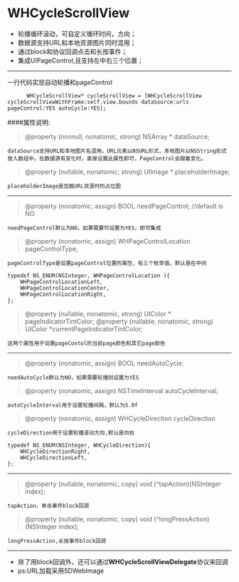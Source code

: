 # WHCycleScrollView

	
* 轮播循环滚动，可自定义循环时间，方向；
* 数据源支持URL和本地资源图片同时混用；
* 通过block和协议回调点击和长按事件；
* 集成UIPageControl,且支持左中右三个位置；
	
---


一行代码实现自动轮播和pageControl  

		  WHCycleScrollView* cycleScrollView = [WHCycleScrollView cycleScrollViewWithFrame:self.view.bounds dataSource:urls pageControl:YES autoCycle:YES];
		  
####属性说明:

> @property (nonnull, nonatomic, strong) NSArray * dataSource;
	
	dataSource支持URL和本地图片名混用，URL元素以NSURL形式，本地图片以NSString形式放入数组中。在数据源有变化时，直接设置此属性即可，PageControl会跟着变化。  
	

> @property (nullable, nonatomic, strong) UIImage * placeholderImage;

	placeholderImage是加载URL资源时的占位图

---
> @property (nonatomic, assign) BOOL needPageControl;   //default is NO

	needPageControl默认为NO，如果需要可设置为YES，即可集成

> @property (nonatomic, assign) WHPageControlLocation pageControlType;
	
	pageControlType是设置pageControl位置的属性，有三个枚举值，默认是在中间
	
	typedef NS_ENUM(NSInteger, WHPageControlLocation ){
    	WHPageControlLocationLeft,
		WHPageControlLocationCenter,
    	WHPageControlLocationRight,
	};

> @property (nullable, nonatomic, strong) UIColor * pageIndicatorTintColor;
> @property (nullable, nonatomic, strong) UIColor *currentPageIndicatorTintColor;

	这两个属性用于设置pageContol的当前page颜色和其它page颜色

---

> @property (nonatomic, assign) BOOL needAutoCycle;
	
	needAutoCycle默认为NO，如果需要轮播则设置为YES

> @property (nonatomic, assign) NSTimeInterval autoCycleInterval;
	
	autoCycleInterval用于设置轮播间隔，默认为5.0f
	
> @property (nonatomic, assign) WHCycleDirection cycleDirection
	
	cycleDirection用于设置轮播滚动方向,默认是向右
	
	typedef NS_ENUM(NSInteger, WHCycleDirection){
  	  	WHCycleDirectionRight,
    	WHCycleDirectionLeft,
	};

	
---

> @property (nullable, nonatomic, copy) void (^tapAction)(NSInteger index);
	
	tapAction，单击事件block回调
	
> @property (nullable, nonatomic, copy) void (^longPressAction)(NSInteger index);
	
	longPressAction,长按事件block回调
	
	
---

* 除了用block回调外，还可以通过**WHCycleScrollViewDelegate**协议来回调
* ps:URL加载采用SDWebImage


	
	